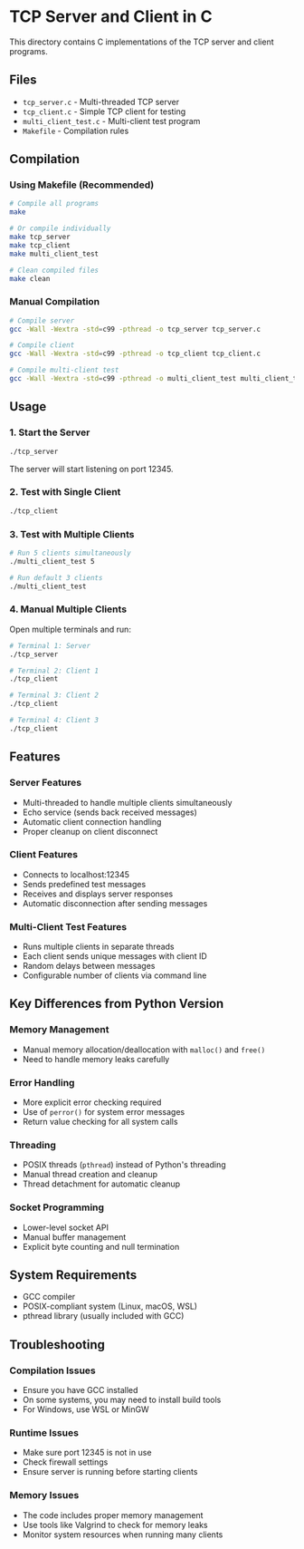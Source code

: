 # TCP Server and Client in C

This directory contains C implementations of the TCP server and client programs.

## Files

- `tcp_server.c` - Multi-threaded TCP server
- `tcp_client.c` - Simple TCP client for testing
- `multi_client_test.c` - Multi-client test program
- `Makefile` - Compilation rules

## Compilation

### Using Makefile (Recommended)
```bash
# Compile all programs
make

# Or compile individually
make tcp_server
make tcp_client
make multi_client_test

# Clean compiled files
make clean
```

### Manual Compilation
```bash
# Compile server
gcc -Wall -Wextra -std=c99 -pthread -o tcp_server tcp_server.c

# Compile client
gcc -Wall -Wextra -std=c99 -pthread -o tcp_client tcp_client.c

# Compile multi-client test
gcc -Wall -Wextra -std=c99 -pthread -o multi_client_test multi_client_test.c
```

## Usage

### 1. Start the Server
```bash
./tcp_server
```
The server will start listening on port 12345.

### 2. Test with Single Client
```bash
./tcp_client
```

### 3. Test with Multiple Clients
```bash
# Run 5 clients simultaneously
./multi_client_test 5

# Run default 3 clients
./multi_client_test
```

### 4. Manual Multiple Clients
Open multiple terminals and run:
```bash
# Terminal 1: Server
./tcp_server

# Terminal 2: Client 1
./tcp_client

# Terminal 3: Client 2
./tcp_client

# Terminal 4: Client 3
./tcp_client
```

## Features

### Server Features
- Multi-threaded to handle multiple clients simultaneously
- Echo service (sends back received messages)
- Automatic client connection handling
- Proper cleanup on client disconnect

### Client Features
- Connects to localhost:12345
- Sends predefined test messages
- Receives and displays server responses
- Automatic disconnection after sending messages

### Multi-Client Test Features
- Runs multiple clients in separate threads
- Each client sends unique messages with client ID
- Random delays between messages
- Configurable number of clients via command line

## Key Differences from Python Version

### Memory Management
- Manual memory allocation/deallocation with `malloc()` and `free()`
- Need to handle memory leaks carefully

### Error Handling
- More explicit error checking required
- Use of `perror()` for system error messages
- Return value checking for all system calls

### Threading
- POSIX threads (`pthread`) instead of Python's threading
- Manual thread creation and cleanup
- Thread detachment for automatic cleanup

### Socket Programming
- Lower-level socket API
- Manual buffer management
- Explicit byte counting and null termination

## System Requirements

- GCC compiler
- POSIX-compliant system (Linux, macOS, WSL)
- pthread library (usually included with GCC)

## Troubleshooting

### Compilation Issues
- Ensure you have GCC installed
- On some systems, you may need to install build tools
- For Windows, use WSL or MinGW

### Runtime Issues
- Make sure port 12345 is not in use
- Check firewall settings
- Ensure server is running before starting clients

### Memory Issues
- The code includes proper memory management
- Use tools like Valgrind to check for memory leaks
- Monitor system resources when running many clients 